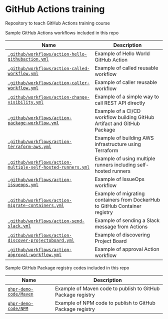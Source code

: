 # GitHub Actions training

Repository to teach GitHub Actions training course

Sample GitHub Actions workflows included in this repo

| Name | Description |
| ---- | ----------- |
| [`.github/workflows/action-hello-githubaction.yml`](/.github/workflows/action-cithubaction.yml) | Example of Hello World GitHub Action |
| [`.github/workflows/action-called-workflow.yml`](/.github/workflows/action-called-workflow.yml) | Example of called reusable workflow |
| [`.github/workflows/action-caller-workflow.yml`](/.github/workflows/action-caller-workflow.yml) | Example of caller reusable workflow |
| [`.github/workflows/action-change-visibility.yml`](/.github/workflows/action-change-visibility.yml) | Example of a simple way to call REST API directly |
| [`.github/workflows/action-package-workflow.yml`](/.github/workflows/action-package-workflow.yml) | Example of a CI/CD workflow building GitHub Artifact and GitHub Package |
| [`.github/workflows/action-terraform-aws.yml`](/.github/workflows/action-terraform-aws.yml) | Example of building AWS infrastructure using Terraform |
| [`.github/workflows/action-multiple-self-hosted-runners.yml`](/.github/workflows/action-multiple-self-hosted-runners.yml) | Example of using multiple runners including self-hosted runners |
| [`.github/workflows/action-issueops.yml`](/.github/workflows/action-issueops.yml) | Example of IssueOps workflow |
| [`.github/workflows/action-migrate-containers.yml`](/.github/workflows/action-migrate-containers.yml) | Example of migrating containers from DockerHub to GitHub Container registry |
| [`.github/workflows/action-send-slack.yml`](/.github/workflows/action-send-slack.yml) | Example of sending a Slack message from Actions |
| [`.github/workflows/action-discover-projectoboard.yml`](/.github/workflows/action-discover-projectoboard.yml) | Example of discovering Project Board |
| [`.github/workflows/action-approval-workflow.yml`](/.github/workflows/action-approval-workflow.yml) | Example of approval Action workflow |

Sample GitHub Package registry codes included in this repo

| Name | Description |
| ---- | ----------- |
| [`ghpr-demo-code/Maven`](/ghpr-demo-code/Maven) | Example of Maven code to publish to GitHub Package registry |
| [`ghpr-demo-code/NPM`](/ghpr-demo-code/NPM) | Example of NPM code to publish to GitHub Package registry |
